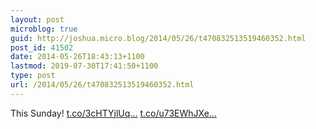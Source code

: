 ```yaml
---
layout: post
microblog: true
guid: http://joshua.micro.blog/2014/05/26/t470832513519460352.html
post_id: 41502
date: 2014-05-26T18:43:13+1100
lastmod: 2019-07-30T17:41:50+1100
type: post
url: /2014/05/26/t470832513519460352.html
---
```

This Sunday! [t.co/3cHTYjlUq...](http://t.co/3cHTYjlUqI) [t.co/u73EWhJXe...](http://t.co/u73EWhJXe3)

